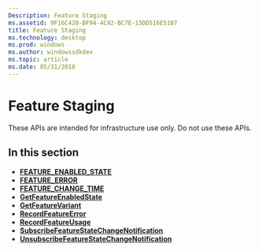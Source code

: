 ```yaml
---
Description: Feature Staging
ms.assetid: 9F16C420-BF94-4C92-BC7E-15DD516E5107
title: Feature Staging
ms.technology: desktop
ms.prod: windows
ms.author: windowssdkdev
ms.topic: article
ms.date: 05/31/2018
---
```


# Feature Staging

These APIs are intended for infrastructure use only. Do not use these APIs.

## In this section

-   [**FEATURE\_ENABLED\_STATE**](/windows/desktop/api/featurestagingapi/ne-featurestagingapi-feature_enabled_state)
-   [**FEATURE\_ERROR**](/windows/desktop/api/featurestagingapi/ns-featurestagingapi-feature_error)
-   [**FEATURE\_CHANGE\_TIME**](/windows/desktop/api/featurestagingapi/ne-featurestagingapi-feature_change_time)
-   [**GetFeatureEnabledState**](/windows/desktop/api/featurestagingapi/nf-featurestagingapi-getfeatureenabledstate)
-   [**GetFeatureVariant**](/windows/desktop/api/featurestagingapi/nf-featurestagingapi-getfeaturevariant)
-   [**RecordFeatureError**](/windows/desktop/api/featurestagingapi/nf-featurestagingapi-recordfeatureerror)
-   [**RecordFeatureUsage**](/windows/desktop/api/featurestagingapi/nf-featurestagingapi-recordfeatureusage)
-   [**SubscribeFeatureStateChangeNotification**](/windows/desktop/api/featurestagingapi/nf-featurestagingapi-subscribefeaturestatechangenotification)
-   [**UnsubscribeFeatureStateChangeNotification**](/windows/desktop/api/featurestagingapi/nf-featurestagingapi-unsubscribefeaturestatechangenotification)

 

 



